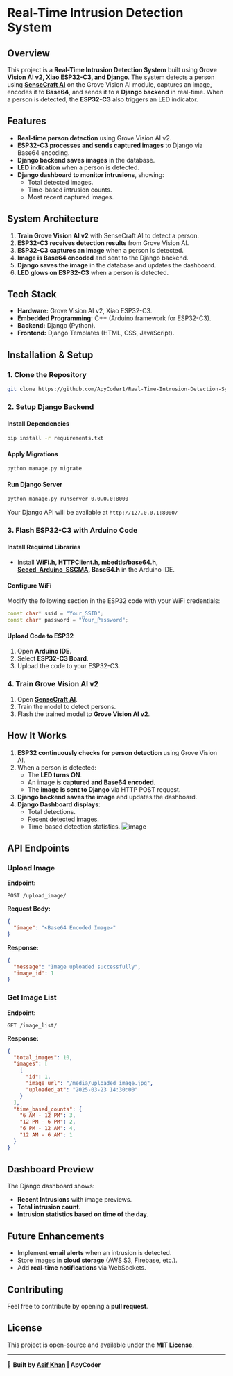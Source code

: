 # Real-Time Intrusion Detection System

## Overview
This project is a **Real-Time Intrusion Detection System** built using **Grove Vision AI v2, Xiao ESP32-C3, and Django**. The system detects a person using **[SenseCraft AI](https://sensecraft.seeed.cc/ai/#/home)** on the Grove Vision AI module, captures an image, encodes it to **Base64**, and sends it to a **Django backend** in real-time. When a person is detected, the **ESP32-C3** also triggers an LED indicator.

## Features
- **Real-time person detection** using Grove Vision AI v2.
- **ESP32-C3 processes and sends captured images** to Django via Base64 encoding.
- **Django backend saves images** in the database.
- **LED indication** when a person is detected.
- **Django dashboard to monitor intrusions**, showing:
  - Total detected images.
  - Time-based intrusion counts.
  - Most recent captured images.

## System Architecture
1. **Train Grove Vision AI v2** with SenseCraft AI to detect a person.
2. **ESP32-C3 receives detection results** from Grove Vision AI.
3. **ESP32-C3 captures an image** when a person is detected.
4. **Image is Base64 encoded** and sent to the Django backend.
5. **Django saves the image** in the database and updates the dashboard.
6. **LED glows on ESP32-C3** when a person is detected.

## Tech Stack
- **Hardware:** Grove Vision AI v2, Xiao ESP32-C3.
- **Embedded Programming:** C++ (Arduino framework for ESP32-C3).
- **Backend:** Django (Python).
- **Frontend:** Django Templates (HTML, CSS, JavaScript).

## Installation & Setup

### 1. Clone the Repository
```bash
git clone https://github.com/ApyCoder1/Real-Time-Intrusion-Detection-System-with-Groove-Vision-AI-V2-Django

```

### 2. Setup Django Backend
#### Install Dependencies
```bash
pip install -r requirements.txt
```

#### Apply Migrations
```bash
python manage.py migrate
```

#### Run Django Server
```bash
python manage.py runserver 0.0.0.0:8000
```
Your Django API will be available at `http://127.0.0.1:8000/`

### 3. Flash ESP32-C3 with Arduino Code
#### Install Required Libraries
- Install **WiFi.h, HTTPClient.h, mbedtls/base64.h, [Seeed_Arduino_SSCMA](https://github.com/Seeed-Studio/Seeed_Arduino_SSCMA/), Base64.h** in the Arduino IDE.

#### Configure WiFi
Modify the following section in the ESP32 code with your WiFi credentials:
```cpp
const char* ssid = "Your_SSID";
const char* password = "Your_Password";
```

#### Upload Code to ESP32
1. Open **Arduino IDE**.
2. Select **ESP32-C3 Board**.
3. Upload the code to your ESP32-C3.

### 4. Train Grove Vision AI v2
1. Open **[SenseCraft AI](https://sensecraft.seeed.cc/ai/#/home)**.
2. Train the model to detect persons.
3. Flash the trained model to **Grove Vision AI v2**.

## How It Works
1. **ESP32 continuously checks for person detection** using Grove Vision AI.
2. When a person is detected:
   - The **LED turns ON**.
   - An image is **captured and Base64 encoded**.
   - The **image is sent to Django** via HTTP POST request.
3. **Django backend saves the image** and updates the dashboard.
4. **Django Dashboard displays**:
   - Total detections.
   - Recent detected images.
   - Time-based detection statistics.
![image](https://github.com/user-attachments/assets/2f9abe28-6f74-4019-92d9-9d08563ca4e0)
## API Endpoints
### Upload Image
**Endpoint:**
```
POST /upload_image/
```
**Request Body:**
```json
{
  "image": "<Base64 Encoded Image>"
}
```
**Response:**
```json
{
  "message": "Image uploaded successfully",
  "image_id": 1
}
```

### Get Image List
**Endpoint:**
```
GET /image_list/
```
**Response:**
```json
{
  "total_images": 10,
  "images": [
    {
      "id": 1,
      "image_url": "/media/uploaded_image.jpg",
      "uploaded_at": "2025-03-23 14:30:00"
    }
  ],
  "time_based_counts": {
    "6 AM - 12 PM": 3,
    "12 PM - 6 PM": 2,
    "6 PM - 12 AM": 4,
    "12 AM - 6 AM": 1
  }
}
```

## Dashboard Preview
The Django dashboard shows:
- **Recent Intrusions** with image previews.
- **Total intrusion count**.
- **Intrusion statistics based on time of the day**.

## Future Enhancements
- Implement **email alerts** when an intrusion is detected.
- Store images in **cloud storage** (AWS S3, Firebase, etc.).
- Add **real-time notifications** via WebSockets.

## Contributing
Feel free to contribute by opening a **pull request**.

## License
This project is open-source and available under the **MIT License**.

---
🚀 **Built by [Asif Khan](https://apycoder.com) | ApyCoder**

